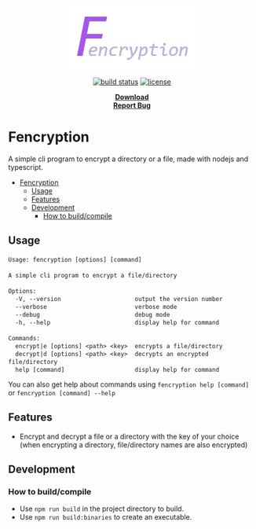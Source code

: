 <p align="center">
  <a href="#readme">
    <img src="./docs/assets/logo.png" height="auto">
  </a>

  <p align="center">
    <a href="https://github.com/valflrt/Fencryption/actions/workflows/build.yml"><img alt="build status" src="https://img.shields.io/github/workflow/status/valflrt/fencryption/build" /></a>
    <a href="./LICENSE"><img alt="license" src="https://img.shields.io/github/license/valflrt/fencryption" /></a>
  </p>

  <p align="center">
    <a href="https://github.com/valflrt/Fencryption/releases/latest"><b>Download</b></a>
    <br />
    <a href="https://github.com/valflrt/fencryption/issues/new"><b>Report Bug</b></a>
  </p>
</p>

# Fencryption

A simple cli program to encrypt a directory or a file, made with nodejs and typescript.

- [Fencryption](#fencryption)
  - [Usage](#usage)
  - [Features](#features)
  - [Development](#development)
    - [How to build/compile](#how-to-buildcompile)

## Usage

```
Usage: fencryption [options] [command]

A simple cli program to encrypt a file/directory

Options:
  -V, --version                     output the version number
  --verbose                         verbose mode
  --debug                           debug mode
  -h, --help                        display help for command

Commands:
  encrypt|e [options] <path> <key>  encrypts a file/directory
  decrypt|d [options] <path> <key>  decrypts an encrypted file/directory
  help [command]                    display help for command
```

You can also get help about commands using `fencryption help [command]` or `fencryption [command] --help`

## Features

- Encrypt and decrypt a file or a directory with the key of your choice (when encrypting a directory, file/directory names are also encrypted)

## Development

### How to build/compile

- Use `npm run build` in the project directory to build.
- Use `npm run build:binaries` to create an executable.
